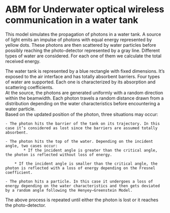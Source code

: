 # ABM for Underwater optical wireless communication in a water tank

This model simulates the propagation of photons in a water tank. A source of light emits an impulse of photons with equal energy represented by yellow dots. These photons are then scattered by water particles before possibly reaching the photo-detector represented by a gray line. Different types of water are considered. For each one of them we calculate the total received energy.

The water tank is represented by a blue rectangle with fixed dimensions. It’s exposed to the air interface and has totally absorbent barriers. Four types of water are supported. Each one is characterized by its absorption and scattering coefficients. <br />
At the source, the photons are generated uniformly with a random direction within the beamwidth. Each photon travels a random distance drawn from a distribution depending on the water characteristics before encountering a water particle. <br />
Based on the updated position of the photon, three situations may occur: 

    - The photon hits the barrier of the tank on its trajectory. In this case it’s considered as lost since the barriers are assumed totally absorbent.

    - The photon hits the top of the water. Depending on the incident angle, two cases occur:
            * If the incident angle is greater than the critical angle, the photon is reflected without loss of energy. 
        	
        * If the incident angle is smaller than the critical angle, the photon is reflected with a loss of energy depending on the Fresnel coefficient. 
        
    - The photon hits a particle. In this case it undergoes a loss of energy depending on the water characteristics and then gets deviated by a random angle following the Henyey–Greenstein Model. 
    	
The above process is repeated until either the photon is lost or it reaches the photo-detector. <br />
